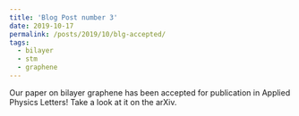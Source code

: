 ```yaml
---
title: 'Blog Post number 3'
date: 2019-10-17
permalink: /posts/2019/10/blg-accepted/
tags:
  - bilayer
  - stm
  - graphene
---
```


Our paper on bilayer graphene has been accepted for publication in Applied Physics Letters! Take a look at it on the arXiv. 
